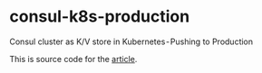 # consul-k8s-production
Consul cluster as K/V store in Kubernetes - Pushing to Production

This is source code for the [article](https://medium.com/@liejuntao001/consul-in-kubernetes-pushing-to-production-223506bbe8db).